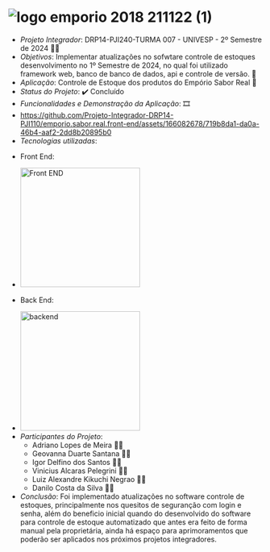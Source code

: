 # ![logo  emporio 2018 211122 (1)](https://github.com/Projeto-Integrador-DRP14-PJI110/emporio.sabor.real.front-end/assets/166082678/8c4a098d-845d-4fb1-a972-71779aef103b)
* *Projeto Integrador*: DRP14-PJI240-TURMA 007 - UNIVESP - 2º Semestre de 2024 :student:
* *Objetivos*: Implementar atualizações no sofwtare controle de estoques desenvolvimento no 1º Semestre de 2024, no qual foi utilizado framework web, banco de banco de dados, api e controle de versão. :floppy_disk:
* *Aplicação*: Controle de Estoque dos produtos do Empório Sabor Real  :cheese:
* *Status do Projeto*: :heavy_check_mark: Concluído
* *Funcionalidades e Demonstração da Aplicação*: :film_strip:
* https://github.com/Projeto-Integrador-DRP14-PJI110/emporio.sabor.real.front-end/assets/166082678/719b8da1-da0a-46b4-aaf2-2dd8b20895b0
* *Tecnologias utilizadas*:
 - Front End:
* <img width="237" alt="Front END" src="https://github.com/Projeto-Integrador-DRP14-PJI110/emporio.sabor.real.front-end/assets/166082678/d4f61cda-9c44-45e9-ae55-2a853953019d">
 - Back End:
* <img width="237" alt="backend" src="https://github.com/Projeto-Integrador-DRP14-PJI110/emporio.sabor.real.front-end/assets/166082678/5cf830da-2bb4-4165-96f3-121b84f4e8cb">       
* *Participantes do Projeto*:
  - Adriano Lopes de Meira :man_student:
  - Geovanna Duarte Santana :woman_student:
  - Igor Delfino dos Santos :man_student:
  - Vinicius Alcaras Pelegrini :man_student:
  - Luiz Alexandre Kikuchi Negrao :man_student:
  - Danilo Costa da Silva :man_student:
* *Conclusão*: Foi implementado atualizações no software controle de estoques, principalmente nos quesitos de seguranção com login e senha, além do beneficio inicial quando do desenvolvido do software para controle de estoque automatizado que antes era feito de forma manual pela proprietária, ainda há espaço para aprimoramentos que poderão ser aplicados nos próximos projetos integradores.
